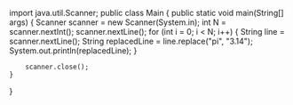 import java.util.Scanner;
public class Main {
    public static void main(String[] args) {
        Scanner scanner = new Scanner(System.in);
        int N = scanner.nextInt();
        scanner.nextLine();
        for (int i = 0; i < N; i++) {
            String line = scanner.nextLine();
            String replacedLine = line.replace("pi", "3.14");
            System.out.println(replacedLine);
        }

        scanner.close();
    }
}

